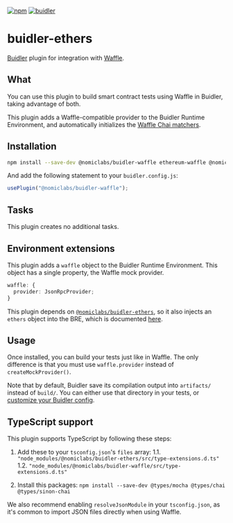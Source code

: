 [![npm](https://img.shields.io/npm/v/@nomiclabs/buidler-waffle.svg)](https://www.npmjs.com/package/@nomiclabs/buidler-waffle)
[![buidler](https://buidler.dev/buidler-plugin-badge.svg?1)](https://buidler.dev)

# buidler-ethers

[Buidler](http://getbuidler.com) plugin for integration with [Waffle](https://getwaffle.io/).

## What

You can use this plugin to build smart contract tests using Waffle in Buidler,
taking advantage of both.

This plugin adds a Waffle-compatible provider to the Buidler Runtime Environment,
and automatically initializes the [Waffle Chai matchers](https://ethereum-waffle.readthedocs.io/en/latest/matchers.html).

## Installation

```bash
npm install --save-dev @nomiclabs/buidler-waffle ethereum-waffle @nomiclabs/buidler-ethers ethers@^4.0.23
```

And add the following statement to your `buidler.config.js`:

```js
usePlugin("@nomiclabs/buidler-waffle");
```

## Tasks

This plugin creates no additional tasks.

## Environment extensions

This plugin adds a `waffle` object to the Buidler Runtime Environment. This object has a single property, the Waffle
mock provider.

```ts
waffle: {
  provider: JsonRpcProvider;
}
```

This plugin depends on [`@nomiclabs/buidler-ethers`](https://github.com/nomiclabs/buidler/tree/master/packages/buidler-ethers),
so it also injects an `ethers` object into the BRE, which is documented [here](https://github.com/nomiclabs/buidler/tree/master/packages/buidler-ethers#environment-extensions).

## Usage

Once installed, you can build your tests just like in Waffle. The only difference is that you must use `waffle.provider`
instead of `createMockProvider()`.

Note that by default, Buidler save its compilation output into `artifacts/` instead of `build/`. You can either use
that directory in your tests, or [customize your Buidler config](https://buidler.dev/config/#path-configuration).

## TypeScript support

This plugin supports TypeScript by following these steps:

1. Add these to your `tsconfig.json`'s `files` array:
   1.1. `"node_modules/@nomiclabs/buidler-ethers/src/type-extensions.d.ts"`
   1.2. `"node_modules/@nomiclabs/buidler-waffle/src/type-extensions.d.ts"`

2. Install this packages: `npm install --save-dev @types/mocha @types/chai @types/sinon-chai`

We also recommend enabling `resolveJsonModule` in your `tsconfig.json`, as it's common
to import JSON files directly when using Waffle.
